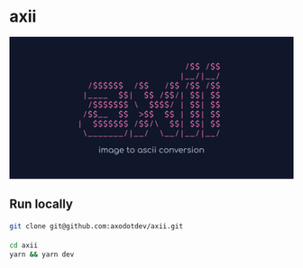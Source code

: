 # axii

![axii](./public/meta_axii.jpg)

## Run locally

```sh
git clone git@github.com:axodotdev/axii.git

cd axii
yarn && yarn dev
```
